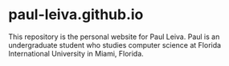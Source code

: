 # paul-leiva.github.io
This repository is the personal website for Paul Leiva. Paul is an undergraduate student who studies computer science at Florida International University in Miami, Florida.
